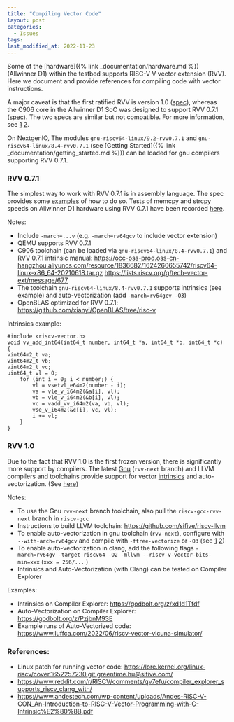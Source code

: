 ```yaml
---
title: "Compiling Vector Code"
layout: post
categories:
  - Issues
tags:
last_modified_at: 2022-11-23
---
```


Some of the [hardware]({% link _documentation/hardware.md %}) (Allwinner D1) within the testbed supports RISC-V V vector extension (RVV). Here we document and provide references for compiling code with vector instructions. 

A major caveat is that the first ratified RVV is version 1.0 ([spec](https://github.com/riscv/riscv-v-spec/blob/3570f998903f00352552b670f1f7b7334f0a144a/v-spec.adoc)), whereas the C906 core in the Allwinner D1 SoC was designed to support RVV 0.7.1 ([spec](https://github.com/riscv/riscv-v-spec/blob/0a24d0f61b5cd3f1f9265e8c40ab211daa865ede/v-spec.adoc)). The two specs are similar but not compatible. For more information, see [1](https://www.reddit.com/r/RISCV/comments/v1dvww/allwinner_d1_extensions/) [2](https://github.com/riscv/riscv-v-spec/issues/667).


On NextgenIO, The modules `gnu-riscv64-linux/9.2-rvv0.7.1` and `gnu-riscv64-linux/8.4-rvv0.7.1` (see [Getting Started]({% link _documentation/getting_started.md %})) can be loaded for gnu compilers supporting RVV 0.7.1.

### RVV 0.7.1
The simplest way to work with RVV 0.7.1 is in assembly language. The spec provides some [examples](https://github.com/riscv/riscv-v-spec/blob/0a24d0f61b5cd3f1f9265e8c40ab211daa865ede/vector-examples.adoc) of how to do so. Tests of memcpy and strcpy speeds on Allwinner D1 hardware using RVV 0.7.1 have been recorded [here](https://www.eevblog.com/forum/embedded-computing/risc-v-vector-extension-on-the-allwinner-d1/). 


Notes:
- Include `-march=...v` (e.g. `-march=rv64gcv` to include vector extension) 
- QEMU supports RVV 0.7.1
- C906 toolchain (can be loaded via `gnu-riscv64-linux/8.4-rvv0.7.1`) and RVV 0.7.1 intrinsic manual: <https://occ-oss-prod.oss-cn-hangzhou.aliyuncs.com/resource/1836682/1624260655742/riscv64-linux-x86_64-20210618.tar.gz> <https://lists.riscv.org/g/tech-vector-ext/message/677>
- The toolchain `gnu-riscv64-linux/8.4-rvv0.7.1` supports intrinsics (see example) and auto-vectorization (add `-march=rv64gcv -O3`)
- OpenBLAS optimized for RVV 0.7.1: <https://github.com/xianyi/OpenBLAS/tree/risc-v>

Intrinsics example:

```
#include <riscv-vector.h>
void vv_add_int64(int64_t number, int64_t *a, int64_t *b, int64_t *c) {
vint64m2_t va;
vint64m2_t vb;
vint64m2_t vc;
uint64_t vl = 0;
    for (int i = 0; i < number;) {
        vl = vsetvl_e64m2(number - i);
        va = vle_v_i64m2(&a[i], vl);
        vb = vle_v_i64m2(&b[i], vl);
        vc = vadd_vv_i64m2(va, vb, vl);
        vse_v_i64m2(&c[i], vc, vl);
        i += vl;
    }
}
```

### RVV 1.0

Due to the fact that RVV 1.0 is the first frozen version, there is significantly more support by compilers. The latest [Gnu](https://github.com/riscv-collab/riscv-gnu-toolchain) (`rvv-next` branch) and LLVM compilers and toolchains provide support for vector [intrinsics](https://github.com/riscv-non-isa/rvv-intrinsic-doc) and auto-vectorization. (See [here](https://github.com/riscv-collab/riscv-gcc/pull/329/commits/b5dc12d244cb92206c26ef71d4a1e0b6056c7cd0))

Notes:

- To use the Gnu `rvv-next` branch toolchain, also pull the `riscv-gcc-rvv-next` branch in `riscv-gcc`
- Instructions to build LLVM toolchain: <https://github.com/sifive/riscv-llvm>
- To enable auto-vectorization in gnu toolchain (`rvv-next`), configure with `--with-arch=rv64gcv` and compile with `-ftree-vectorize` or `-O3` (see [1](https://github.com/riscv-collab/riscv-gcc/issues/353) [2](https://github.com/riscv-collab/riscv-gnu-toolchain/issues/1055#issuecomment-1145980351))
- To enable auto-vectorization in clang, add the following flags `-march=rv64gv -target riscv64 -O2 -mllvm --riscv-v-vector-bits-min=xxx` (`xxx = 256/...` )
- Intrinsics and Auto-Vectorization (with Clang) can be tested on Compiler Explorer

Examples:

- Intrinsics on Compiler Explorer: <https://godbolt.org/z/xd1d1Tfdf>
- Auto-Vectorization on Compiler Explorer: <https://godbolt.org/z/PzjbnM93E>
- Example runs of Auto-Vectorized code: <https://www.luffca.com/2022/06/riscv-vector-vicuna-simulator/>

### References:

- Linux patch for running vector code: <https://lore.kernel.org/linux-riscv/cover.1652257230.git.greentime.hu@sifive.com/>
- <https://www.reddit.com/r/RISCV/comments/qv7efu/compiler_explorer_supports_riscv_clang_with/>
- <https://www.andestech.com/wp-content/uploads/Andes-RISC-V-CON_An-Introduction-to-RISC-V-Vector-Programming-with-C-Intrinsic%E2%80%8B.pdf>
